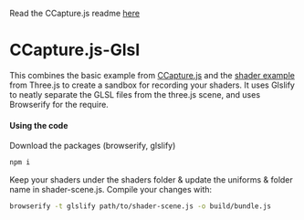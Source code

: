 Read the CCapture.js readme [here](https://github.com/spite/ccapture.js/)

# CCapture.js-Glsl

This combines the basic example from [CCapture.js](https://github.com/spite/ccapture.js/) and the [shader example](threejs.org/examples/?q=shader#webgl_shader) from Three.js to create a sandbox for recording your shaders. It uses Glslify to neatly separate the GLSL files from the three.js scene, and uses Browserify for the require.

#### Using the code ####

Download the packages (browserify, glslify)
```bash
npm i
```
Keep your shaders under the shaders folder & update the uniforms & folder name in shader-scene.js. Compile your changes with:

```bash
browserify -t glslify path/to/shader-scene.js -o build/bundle.js
```
